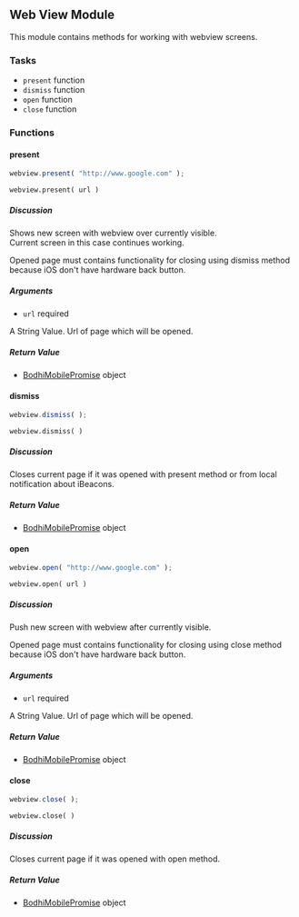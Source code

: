 ## Web View Module

This module contains methods for working with webview screens.

### Tasks

  * `present` function
  * `dismiss` function
  * `open` function
  * `close` function

### Functions

#### present

```javascript
webview.present( "http://www.google.com" );
```

`webview.present( url )`

##### Discussion

Shows new screen with webview over currently visible.  
Current screen in this case continues working.

Opened page must contains functionality for closing using dismiss method
because iOS don't have hardware back button.

##### Arguments

  * `url` required

A String Value. Url of page which will be opened.

##### Return Value

  * [BodhiMobilePromise](#kernel-promise) object

#### dismiss

```javascript
webview.dismiss( );
```

`webview.dismiss( )`

##### Discussion

Closes current page if it was opened with present method or from local
notification about iBeacons.

##### Return Value

  * [BodhiMobilePromise](#kernel-promise) object

#### open

```javascript
webview.open( "http://www.google.com" );
```

`webview.open( url )`

##### Discussion

Push new screen with webview after currently visible.

Opened page must contains functionality for closing using close method because
iOS don't have hardware back button.

##### Arguments

  * `url` required

A String Value. Url of page which will be opened.

##### Return Value

  * [BodhiMobilePromise](#kernel-promise) object

#### close

```javascript
webview.close( );
```

`webview.close( )`

##### Discussion

Closes current page if it was opened with open method.

##### Return Value

  * [BodhiMobilePromise](#kernel-promise) object